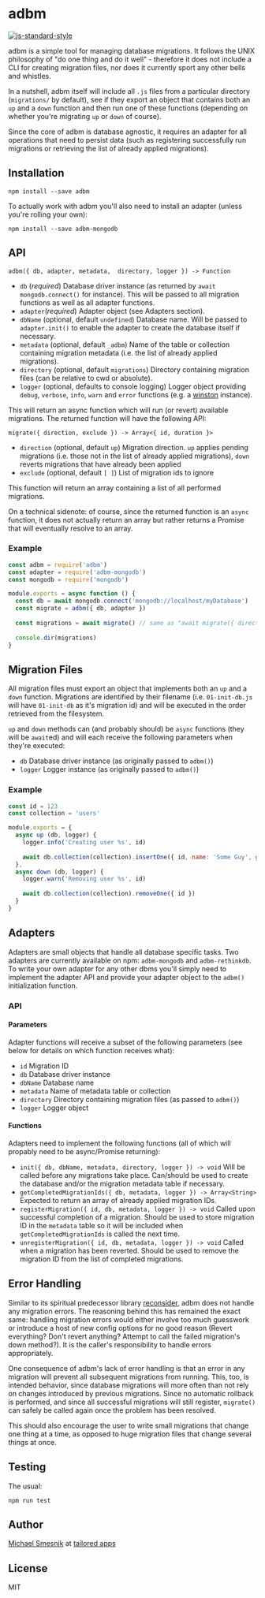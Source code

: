 # adbm
[![js-standard-style](https://img.shields.io/badge/code%20style-standard-brightgreen.svg)](http://standardjs.com/)

adbm is a simple tool for managing database migrations. It follows the UNIX philosophy of "do one thing and do it well" - therefore it does not include a CLI for creating migration files, nor does it currently sport any other bells and whistles.

In a nutshell, adbm itself will include all `.js` files from a particular directory (`migrations/` by default), see if they export an object that contains both an `up` and a `down` function and then run one of these functions (depending on whether you're migrating `up` or `down` of course).   

Since the core of adbm is database agnostic, it requires an adapter for all operations that need to persist data (such as registering successfully run migrations or retrieving the list of already applied migrations).

## Installation
```
npm install --save adbm
```
To actually work with adbm you'll also need to install an adapter (unless you're rolling your own):
```
npm install --save adbm-mongodb
```

## API

`adbm({ db, adapter, metadata,  directory, logger }) -> Function`

* `db` (*required*) Database driver instance (as returned by `await mongodb.connect()` for instance). This will be passed to all migration functions as well as all adapter functions. 
* `adapter`(*required*) Adapter object (see Adapters section).
* `dbName` (optional, default `undefined`) Database name. Will be passed to `adapter.init()` to enable the adapter to create the database itself if necessary.
* `metadata` (optional, default `_adbm`) Name of the table or collection containing migration metadata (i.e. the list of already applied migrations). 
* `directory` (optional, default `migrations`) Directory containing migration files (can be relative to cwd or absolute).
* `logger` (optional, defaults to console logging) Logger object providing `debug`, `verbose`, `info`, `warn` and `error` functions (e.g. a [winston](https://github.com/winstonjs/winston) instance).

This will return an async function which will run (or revert) available migrations. The returned function will have the following API:

`migrate({ direction, exclude }) -> Array<{ id, duration }>`

* `direction` (optional, default `up`) Migration direction. `up` applies pending migrations (i.e. those not in the list of already applied migrations), `down` reverts migrations that have already been applied
* `exclude` (optional, default `[ ]`) List of migration ids to ignore

This function will return an array containing a list of all performed migrations.

On a technical sidenote: of course, since the returned function is an `async` function, it does not actually return an array but rather returns a Promise that will eventually resolve to an array.

### Example

```js
const adbm = require('adbm')
const adapter = require('adbm-mongodb')
const mongodb = require('mongodb')

module.exports = async function () {
  const db = await mongodb.connect('mongodb://localhost/myDatabase')
  const migrate = adbm({ db, adapter })
  
  const migrations = await migrate() // same as "await migrate({ direction: 'up', exclude: [] })"
  
  console.dir(migrations)
}
```

## Migration Files
All migration files must export an object that implements both an `up` and a `down` function. Migrations are identified by their filename (i.e. `01-init-db.js` will have `01-init-db` as it's migration id) and will be executed in the order retrieved from the filesystem.

`up` and `down` methods can (and probably should) be `async` functions (they will be `await`ed) and will each receive the following parameters when they're executed:

* `db` Database driver instance (as originally passed to `adbm()`)
* `logger` Logger instance (as originally passed to `adbm()`)

### Example
```js
const id = 123
const collection = 'users'

module.exports = {
  async up (db, logger) {
    logger.info('Creating user %s', id)
    
    await db.collection(collection).insertOne({ id, name: 'Some Guy', group: 'admins' })
  },
  async down (db, logger) {
    logger.warn('Removing user %s', id)
    
    await db.collection(collection).removeOne({ id })
  }
}
```

## Adapters
Adapters are small objects that handle all database specific tasks. Two adapters are currently available on npm: `adbm-mongodb` and `adbm-rethinkdb`. To write your own adapter for any other dbms you'll simply need to implement the adapter API and provide your adapter object to the `adbm()` initialization function.
 
### API
#### Parameters
Adapter functions will receive a subset of the following parameters (see below for details on which function receives what): 
* `id` Migration ID
* `db` Database driver instance
* `dbName` Database name
* `metadata` Name of metadata table or collection
* `directory` Directory containing migration files (as passed to `adbm()`)
* `logger` Logger object

#### Functions
Adapters need to implement the following functions (all of which will propably need to be async/Promise returning):
* `init({ db, dbName, metadata, directory, logger }) -> void` Will be called before any migrations take place. Can/should be used to create the database and/or the migration metadata table if necessary.
* `getCompletedMigrationIds({ db, metadata, logger }) -> Array<String>` Expected to return an array of already applied migration IDs.
* `registerMigration({ id, db, metadata, logger }) -> void` Called upon successful completion of a migration. Should be used to store migration ID in the `metadata` table so it will be included when `getCompletedMigrationIds` is called the next time.
* `unregisterMigration({ id, db, metadata, logger }) -> void` Called when a migration has been reverted. Should be used to remove the migration ID from the list of completed migrations.
  

## Error Handling
Similar to its spiritual predecessor library [reconsider](https://github.com/daerion/reconsider), adbm does not handle any migration errors. The reasoning behind this has remained the exact same: handling migration errors would either involve too much guesswork or introduce a host of new config options for no good reason (Revert everything? Don't revert anything? Attempt to call the failed migration's down method?). It is the caller's responsibility to handle errors appropriately.

One consequence of adbm's lack of error handling is that an error in any migration will prevent all subsequent migrations from running. This, too, is intended behavior, since database migrations will more often than not rely on changes introduced by previous migrations. Since no automatic rollback is performed, and since all successful migrations will still register, `migrate()` can safely be called again once the problem has been resolved.

This should also encourage the user to write small migrations that change one thing at a time, as opposed to huge migration files that change several things at once.

## Testing
The usual:
```
npm run test
```

## Author
[Michael Smesnik](https://github.com/daerion) at [tailored apps](https://github.com/tailoredapps)

## License
MIT
